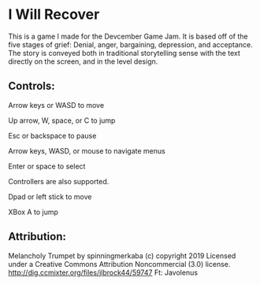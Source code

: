 # I Will Recover

This is a game I made for the Devcember Game Jam. It is based off of the five stages of grief: Denial, anger, bargaining, depression, and acceptance. The story is conveyed both in traditional storytelling sense with the text directly on the screen, and in the level design.

## Controls:

Arrow keys or WASD to move

Up arrow, W, space, or C to jump

Esc or backspace to pause

Arrow keys, WASD, or mouse to navigate menus

Enter or space to select


Controllers are also supported.

Dpad or left stick to move

XBox A to jump


## Attribution:

Melancholy Trumpet  by spinningmerkaba (c) copyright 2019 Licensed under a Creative Commons Attribution Noncommercial  (3.0) license. http://dig.ccmixter.org/files/jlbrock44/59747 Ft: Javolenus
